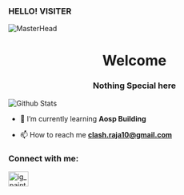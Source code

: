 ### HELLO! VISITER

<!--
**Ghosuto/Ghosuto** is a ✨ _special_ ✨ repository because its `README.md` (this file) appears on your GitHub profile.

Here are some ideas to get you started:

- 🔭 I’m currently working on ...
- 🌱 I’m currently learning ...
- 👯 I’m looking to collaborate on ...
- 🤔 I’m looking for help with ...
- 💬 Ask me about ...
- 📫 How to reach me: ...
- 😄 Pronouns: ...
- ⚡ Fun fact: nothing funny about me
-->
![MasterHead](https://i.pinimg.com/originals/4a/9e/bb/4a9ebb55218cc906cfa12d4a87747e7b.gif)
<h1 align="center">Welcome</h1>
<h3 align="center">Nothing Special here</h3>


![Github Stats](https://github-readme-stats.vercel.app/api?username=Ghosuto&bg_color=000&show_icons=true&count_private=true&hide_border=true&text_color=ebd5ff&title_color=ebd5ff&icon_color=ebd5ff&include_all_commits=true)


- 🌱 I’m currently learning **Aosp Building**

- 📫 How to reach me **clash.raja10@gmail.com**

<h3 align="left">Connect with me:</h3>
<p align="left">
<a href="https://instagram.com/ig_paintbox" target="blank"><img align="center" src="https://imgur.com/nYHy23h.png" alt="ig_paintbox" height="30" width="40" /></a>
</p>
